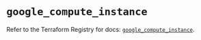 # `google_compute_instance`

Refer to the Terraform Registry for docs: [`google_compute_instance`](https://registry.terraform.io/providers/hashicorp/google/5.22.0/docs/resources/compute_instance).
